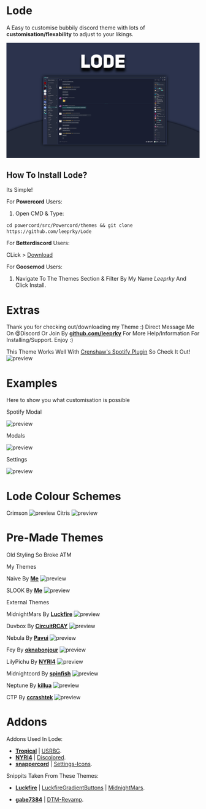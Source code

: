 # Lode
A Easy to customise bubbily discord theme with lots of **customisation/flexability** to adjust to your likings.

![preview](https://raw.githubusercontent.com/leeprky/Lode/main/default/images/PreviewEdit.jpg)

## How To Install Lode?

Its Simple!

For **Powercord** Users:

1. Open CMD & Type:

```
cd powercord/src/Powercord/themes && git clone https://github.com/leeprky/Lode
```

For **Betterdiscord** Users:

CLick > [Download](https://betterdiscord.app/Download?id=178)



For **Goosemod** Users:

1. Navigate To The Themes Section & Filter By My Name *Leeprky* And Click Install.

# Extras

Thank you for checking out/downloading my Theme :)
Direct Message Me On @Discord Or Join By **[github.com/leeprky](https://discord.gg/Ff3rqAYB89)** For More Help/Information For Installing/Support. Enjoy :)

This Theme Works Well With [Crenshaw's Spotify Plugin](https://github.com/Crenshaw1312/ActivityBackgrounds) So Check It Out!
![preview](https://crenshaw.otters.store/uploads/b1215eff-59ca-4766-99c4-8d7ffb87d6a7/5Ur1YhyM.png)

# Examples
Here to show you what customisation is possible

Spotify Modal

![preview](https://i.imgur.com/wjLyzAk.png)

Modals

![preview](https://i.imgur.com/PYxZqvG.png)

Settings

![preview](https://i.imgur.com/i0zP1B3.png)

# Lode Colour Schemes

Crimson
![preview](https://i.imgur.com/LUaPLLf.png)
Citris
![preview](https://i.imgur.com/CJYMKRN.png)

# Pre-Made Themes
 Old Styling So Broke ATM

My Themes

Naive
By **[Me](https://github.com/leeprky)**
![preview](https://i.imgur.com/itp5OcK.png)

SLOOK
By **[Me](https://github.com/leeprky)**
![preview](https://i.imgur.com/LKOsm1h.png)

External Themes

MidnightMars
By **[Luckfire](https://github.com/Luckfire)**
![preview](https://i.imgur.com/a21PTpa.png)

Duvbox
By **[CircuitRCAY](CircuitRCAY)**
![preview](https://i.imgur.com/1mUv5g1.png)

Nebula
By **[Pavui](https://github.com/Pavui)**
![preview](https://i.imgur.com/eVohefD.png)

Fey
By **[oknabonjour](https://github.com/oknabonjour)**
![preview](https://i.imgur.com/j9lY603.png)

LilyPichu
By **[NYRI4](https://github.com/NYRI4)**
![preview](https://i.imgur.com/P1EWTRy.png)

Midnightcord
By **[spinfish](https://github.com/spinfish)**
![preview](https://i.imgur.com/byMI066.png)

Neptune
By **[killua](https://github.com/killua)**
![preview](https://i.imgur.com/61lxOyr.png)

CTP
By **[ccrashtek](https://github.com/ccrashtek)**
![preview](https://i.imgur.com/9XQddpD.png)

# Addons

Addons Used In Lode:
- **[Tropical](https://github.com/Tropix126)** | [USRBG](https://github.com/Discord-Custom-Covers/usrbg).
- **[NYRI4](https://github.com/NYRI4)** | [Discolored](https://github.com/NYRI4/Discolored).
- **[snappercord](https://github.com/snappercord)** | [Settings-Icons](https://github.com/snappercord/Settings-Icons).

Snippits Taken From These Themes:
- **[Luckfire](https://github.com/Luckfire)** | [LuckfireGradientButtons](https://raw.githack.com/leeprky/Lode/main/default/support/gradients/luckfiregradientbuttons.css) | [MidnightMars](https://github.com/LuckFire/midnight-mars).

- **[gabe7384](https://github.com/gabe7384)** | [DTM-Revamp](https://github.com/gabe7384/DTM-16-Revamp).

